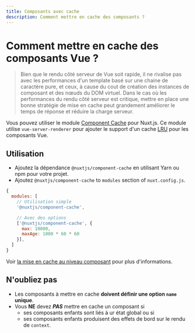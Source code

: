 ```yaml
---
title: Composants avec cache
description: Comment mettre en cache des composants ?
---
```


# Comment mettre en cache des composants Vue ?

> Bien que le rendu côté serveur de Vue soit rapide, il ne rivalise pas avec les performances d'un template basé sur une chaine de caractère pure, et ceux, à cause du cout de création des instances de composant et des nœuds du DOM virtuel. Dans le cas où les performances du rendu côté serveur est critique, mettre en place une bonne stratégie de mise en cache peut grandement améliorer le temps de réponse et réduire la charge serveur.

Vous pouvez utiliser le module [Component Cache](https://github.com/nuxt-community/modules/tree/master/packages/component-cache) pour Nuxt.js.
Ce module utilise `vue-server-renderer` pour ajouter le support d'un cache [LRU](https://fr.wikipedia.org/wiki/Algorithmes_de_remplacement_des_lignes_de_cache#LRU_.28Least_Recently_Used.29) pour les composants Vue.

## Utilisation

- Ajoutez la dépendance `@nuxtjs/component-cache` en utilisant Yarn ou npm pour votre projet.
- Ajoutez `@nuxtjs/component-cache` to `modules` section of `nuxt.config.js`.

```js
{
  modules: [
    // Utilisation simple
    '@nuxtjs/component-cache',

    // Avec des options
    ['@nuxtjs/component-cache', {
      max: 10000,
      maxAge: 1000 * 60 * 60
    }],
  ]
}
```

Voir [la mise en cache au niveau composant](http://ssr.vuejs.org/en/caching.html#mise-en-cache-au-niveau-du-composant) pour plus d'informations.

## N'oubliez pas

- Les composants à mettre en cache **doivent définir une option `name` unique**.
- Vous **NE** devez ***PAS*** mettre en cache un composant si
  - ses composants enfants sont liés à ur état global ou si
  - ses composants enfants produisent des effets de bord sur le rendu de `context`.
